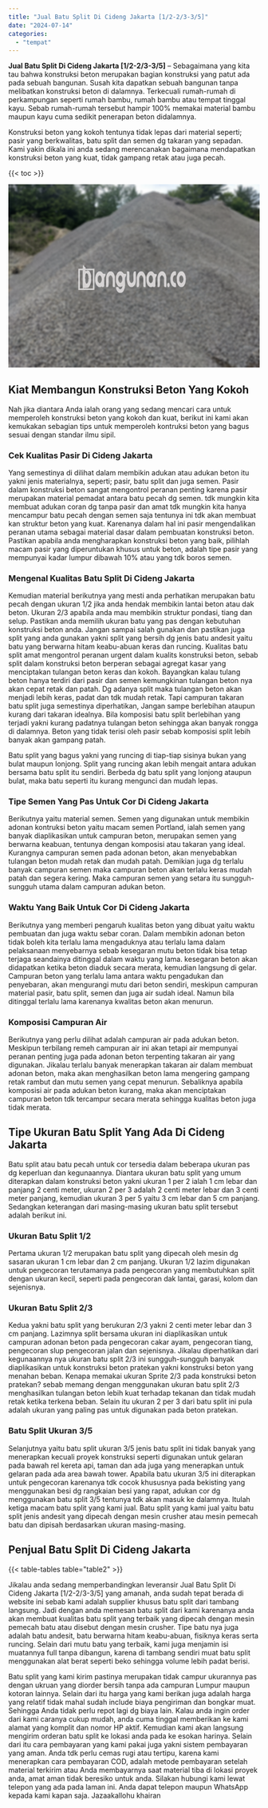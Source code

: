 ```yaml
---
title: "Jual Batu Split Di Cideng Jakarta [1/2-2/3-3/5]"
date: "2024-07-14"
categories: 
  - "tempat"
---
```


**Jual Batu Split Di Cideng Jakarta \[1/2-2/3-3/5\]** – Sebagaimana yang kita tau bahwa konstruksi beton merupakan bagian konstruksi yang patut ada pada sebuah bangunan. Susah kita dapatkan sebuah bangunan tanpa melibatkan konstruksi beton di dalamnya. Terkecuali rumah-rumah di perkampungan seperti rumah bambu, rumah bambu atau tempat tinggal kayu. Sebab rumah-rumah tersebut hampir 100% memakai material bambu maupun kayu cuma sedikit penerapan beton didalamnya.

Konstruksi beton yang kokoh tentunya tidak lepas dari material seperti; pasir yang berkwalitas, batu split dan semen dg takaran yang sepadan. Kami yakin dikala ini anda sedang merencanakan bagaimana mendapatkan konstruksi beton yang kuat, tidak gampang retak atau juga pecah.

{{< toc >}}

![Jual Batu Split Di Cideng Jakarta [1/2-2/3-3/5]](/images/jual-batu-split-23.png)

## Kiat Membangun Konstruksi Beton Yang Kokoh

Nah jika diantara Anda ialah orang yang sedang mencari cara untuk memperoleh konstruksi beton yang kokoh dan kuat, berikut ini kami akan kemukakan sebagian tips untuk memperoleh kontruksi beton yang bagus sesuai dengan standar ilmu sipil.

### Cek Kualitas Pasir Di Cideng Jakarta

Yang semestinya di dilihat dalam membikin adukan atau adukan beton itu yakni jenis materialnya, seperti; pasir, batu split dan juga semen. Pasir dalam konstruksi beton sangat mengontrol peranan penting karena pasir merupakan material pemadat antara batu pecah dg semen. tdk mungkin kita membuat adukan coran dg tanpa pasir dan amat tdk mungkin kita hanya mencampur batu pecah dengan semen saja tentunya ini tdk akan membuat kan struktur beton yang kuat. Karenanya dalam hal ini pasir mengendalikan peranan utama sebagai material dasar dalam pembuatan konstruksi beton. Pastikan apabila anda mengharapkan konstruksi beton yang baik, pilihlah macam pasir yang diperuntukan khusus untuk beton, adalah tipe pasir yang mempunyai kadar lumpur dibawah 10% atau yang tdk boros semen.

### Mengenal Kualitas Batu Split Di Cideng Jakarta

Kemudian material berikutnya yang mesti anda perhatikan merupakan batu pecah dengan ukuran 1/2 jika anda hendak membikin lantai beton atau dak beton. Ukuran 2/3 apabila anda mau membikin struktur pondasi, tiang dan selup. Pastikan anda memilih ukuran batu yang pas dengan kebutuhan konstruksi beton anda. Jangan sampai salah gunakan dan pastikan juga split yang anda gunakan yakni split yang bersih dg jenis batu andesit yaitu batu yang berwarna hitam keabu-abuan keras dan runcing. Kualitas batu split amat mengontrol peranan urgent dalam kualits konstruksi beton, sebab split dalam konstruksi beton berperan sebagai agregat kasar yang menciptakan tulangan beton keras dan kokoh. Bayangkan kalau tulang beton hanya terdiri dari pasir dan semen kemungkinan tulangan beton nya akan cepat retak dan patah. Dg adanya split maka tulangan beton akan menjadi lebih keras, padat dan tdk mudah retak. Tapi campuran takaran batu split juga semestinya diperhatikan, Jangan sampe berlebihan ataupun kurang dari takaran idealnya. Bila komposisi batu split berlebihan yang terjadi yakni kurang padatnya tulangan beton sehingga akan banyak rongga di dalamnya. Beton yang tidak terisi oleh pasir sebab komposisi split lebih banyak akan gampang patah.

Batu split yang bagus yakni yang runcing di tiap-tiap sisinya bukan yang bulat maupun lonjong. Split yang runcing akan lebih mengait antara adukan bersama batu split itu sendiri. Berbeda dg batu split yang lonjong ataupun bulat, maka batu seperti itu kurang mengunci dan mudah lepas.

### Tipe Semen Yang Pas Untuk Cor Di Cideng Jakarta

Berikutnya yaitu material semen. Semen yang digunakan untuk membikin adonan kontruksi beton yaitu macam semen Portland, ialah semen yang banyak diaplikasikan untuk campuran beton, merupakan semen yang berwarna keabuan, tentunya dengan komposisi atau takaran yang ideal. Kurangnya campuran semen pada adonan beton, akan menyebabkan tulangan beton mudah retak dan mudah patah. Demikian juga dg terlalu banyak campuran semen maka campuran beton akan terlalu keras mudah patah dan segera kering. Maka campuran semen yang setara itu sungguh-sungguh utama dalam campuran adukan beton.

### Waktu Yang Baik Untuk Cor Di Cideng Jakarta

Berikutnya yang memberi pengaruh kualitas beton yang dibuat yaitu waktu pembuatan dan juga waktu sebar coran. Dalam membikin adonan beton tidak boleh kita terlalu lama mengaduknya atau terlalu lama dalam pelaksanaan menyebarnya sebab kesegaran mutu beton tidak bisa tetap terjaga seandainya ditinggal dalam waktu yang lama. kesegaran beton akan didapatkan ketika beton diaduk secara merata, kemudian langsung di gelar. Campuran beton yang terlalu lama antara waktu pengadukan dan penyebaran, akan mengurangi mutu dari beton sendiri, meskipun campuran material pasir, batu split, semen dan juga air sudah ideal. Namun bila ditinggal terlalu lama karenanya kwalitas beton akan menurun.

### Komposisi Campuran Air

Berikutnya yang perlu dilihat adalah campuran air pada adukan beton. Meskipun terbilang remeh campuran air ini akan tetapi air mempunyai peranan penting juga pada adonan beton terpenting takaran air yang digunakan. Jikalau terlalu banyak menerapkan takaran air dalam membuat adonan beton, maka akan menghasilkan beton lama mengering gampang retak rambut dan mutu semen yang cepat menurun. Sebaliknya apabila komposisi air pada adukan beton kurang, maka akan menciptakan campuran beton tdk tercampur secara merata sehingga kualitas beton juga tidak merata.

## Tipe Ukuran Batu Split Yang Ada Di Cideng Jakarta

Batu split atau batu pecah untuk cor tersedia dalam beberapa ukuran pas dg keperluan dan kegunaannya. Diantara ukuran batu split yang umum diterapkan dalam konstruksi beton yakni ukuran 1 per 2 ialah 1 cm lebar dan panjang 2 centi meter, ukuran 2 per 3 adalah 2 centi meter lebar dan 3 centi meter panjang, kemudian ukuran 3 per 5 yaitu 3 cm lebar dan 5 cm panjang. Sedangkan keterangan dari masing-masing ukuran batu split tersebut adalah berikut ini.

### Ukuran Batu Split 1/2

Pertama ukuran 1/2 merupakan batu split yang dipecah oleh mesin dg sasaran ukuran 1 cm lebar dan 2 cm panjang. Ukuran 1/2 lazim digunakan untuk pengecoran terutamanya pada pengecoran yang membutuhkan split dengan ukuran kecil, seperti pada pengecoran dak lantai, garasi, kolom dan sejenisnya.

### Ukuran Batu Split 2/3

Kedua yakni batu split yang berukuran 2/3 yakni 2 centi meter lebar dan 3 cm panjang. Lazimnya split bersama ukuran ini diaplikasikan untuk campuran adonan beton pada pengecoran cakar ayam, pengecoran tiang, pengecoran slup pengecoran jalan dan sejenisnya. Jikalau diperhatikan dari kegunaannya nya ukuran batu split 2/3 ini sungguh-sungguh banyak diaplikasikan untuk konstruksi beton pratekan yakni konstruksi beton yang menahan beban. Kenapa memakai ukuran Sprite 2/3 pada konstruksi beton pratekan? sebab memang dengan menggunakan ukuran batu split 2/3 menghasilkan tulangan beton lebih kuat terhadap tekanan dan tidak mudah retak ketika terkena beban. Selain itu ukuran 2 per 3 dari batu split ini pula adalah ukuran yang paling pas untuk digunakan pada beton pratekan.

### Batu Split Ukuran 3/5

Selanjutnya yaitu batu split ukuran 3/5 jenis batu split ini tidak banyak yang menerapkan kecuali proyek konstruksi seperti digunakan untuk gelaran pada bawah rel kereta api, taman dan ada juga yang menerapkan untuk gelaran pada ada area bawah tower. Apabila batu ukuran 3/5 ini diterapkan untuk pengecoran karenanya tdk cocok khususnya pada bekisting yang menggunakan besi dg rangkaian besi yang rapat, adukan cor dg menggunakan batu split 3/5 tentunya tdk akan masuk ke dalamnya. Itulah ketiga macam batu split yang kami jual. Batu split yang kami jual yaitu batu split jenis andesit yang dipecah dengan mesin crusher atau mesin pemecah batu dan dipisah berdasarkan ukuran masing-masing.

## Penjual Batu Split Di Cideng Jakarta

{{< table-tables table="table2" >}}

Jikalau anda sedang memperbandingkan leveransir Jual Batu Split Di Cideng Jakarta \[1/2-2/3-3/5\] yang amanah, anda sudah tepat berada di website ini sebab kami adalah supplier khusus batu split dari tambang langsung. Jadi dengan anda memesan batu split dari kami karenanya anda akan membuat kualitas batu split yang terbaik yang dipecah dengan mesin pemecah batu atau disebut dengan mesin crusher. Tipe batu nya juga adalah batu andesit, batu berwarna hitam keabu-abuan, fisiknya keras serta runcing. Selain dari mutu batu yang terbaik, kami juga menjamin isi muatannya full tanpa dibangun, karena di tambang sendiri muat batu split menggunakan alat berat seperti beko sehingga volume lebih padat berisi.

Batu split yang kami kirim pastinya merupakan tidak campur ukurannya pas dengan ukruan yang diorder bersih tanpa ada campuran Lumpur maupun kotoran lainnya. Selain dari itu harga yang kami berikan juga adalah harga yang relatif tidak mahal sudah include biaya pengiriman dan bongkar muat. Sehingga Anda tidak perlu repot lagi dg biaya lain. Kalau anda ingin order dari kami caranya cukup mudah, anda cuma tinggal memberikan ke kami alamat yang komplit dan nomor HP aktif. Kemudian kami akan langsung mengirim orderan batu split ke lokasi anda pada ke esokan harinya. Selain dari itu cara pembayaran yang kami pakai juga yakni sistem pembayaran yang aman. Anda tdk perlu cemas rugi atau tertipu, karena kami menerapkan cara pembayaran COD, adalah metode pembayaran setelah material terkirim atau Anda membayarnya saat material tiba di lokasi proyek anda, amat aman tidak beresiko untuk anda. Silakan hubungi kami lewat telepon yang ada pada laman ini. Anda dapat telepon maupun WhatsApp kepada kami kapan saja. Jazaakallohu khairan
